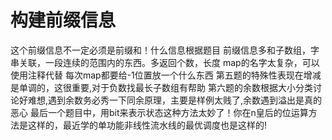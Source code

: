 # 构建前缀信息


这个前缀信息不一定必须是前缀和！什么信息根据题目
前缀信息多和子数组，字串关联，一段连续的范围内的东西。多返回个数，长度
map的名字太复杂，可以使用注释代替
每次map都要给-1位置放一个什么东西
第五题的特殊性表现在增减是单调的，这很重要,对于负数找最长子数组有帮助
第六题的余数根据大小分类讨论好难想,遇到余数务必秀一下同余原理，主要是样例太贱了,余数遇到溢出是真的恶心
最后一个题目中，用bit来表示状态这种方法太妙了！你在n皇后的位运算方法是这样的，最近学的单功能非线性流水线的最优调度也是这样的!
